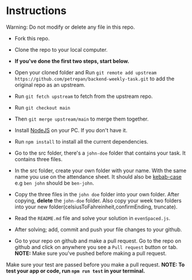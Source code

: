 # Instructions

Warning: Do not modify or delete any file in this repo.

* Fork this repo. 

* Clone the repo to your local computer.

* **If you've done the first two steps, start below.**

* Open your cloned folder and Run `git remote add upstream https://github.com/petrepan/backend-weekly-task.git` to add the original repo as an upstream.

* Run `git fetch upstream` to fetch from the upstream repo.

* Run `git checkout main`

* Then `git merge upstream/main` to merge them together.

* Install [NodeJS](https://nodejs.org) on your PC. If you don't have it.

* Run `npm install` to install all the current dependencies.

* Go to the src folder, there's a `john-doe` folder that contains your task. It contains three files.

* In the src folder, create your own folder with your name. With the same name you use on the attendance sheet. It should also be [kebab-case](https://winnercrespo.com/naming-conventions/) e.g `ben john` should be `ben-john`. 

* Copy the three files in the `john doe` folder into your own folder. After copying, **delete** the `john-doe` folder. Also copy your week two folders into your new folder(celsiusToFahreinheit,confirmEnding, truncate).

* Read the `README.md` file and solve your solution in `evenSpaced.js`.

* After solving; add, commit and push your file changes to your github.

* Go to your repo on github and make a pull request. Go to the repo on github and click on anywhere you see a `Pull request` button or tab. **NOTE:** Make sure you've pushed before making a pull request.

Make sure your test are passed before you make a pull request.
**NOTE: To test your app or code, run `npm run test` in your terminal.**

